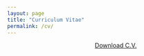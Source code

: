 ```yaml
---
layout: page
title: "Curriculum Vitae"
permalink: /cv/
---
```


<p align="center">
  <a href="https://goo.gl/aQ5Tqd" target="_blank">Download C.V.</a>
</p>

